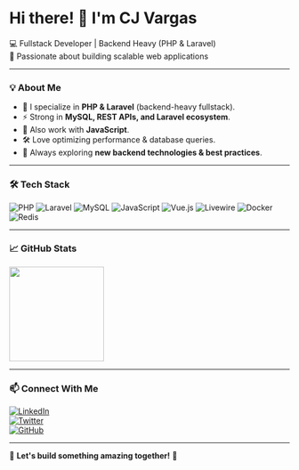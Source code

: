 # Hi there! 👋 I'm CJ Vargas

💻 Fullstack Developer | Backend Heavy (PHP & Laravel)  
🚀 Passionate about building scalable web applications  

---

### 💡 About Me  
- 🔭 I specialize in **PHP & Laravel** (backend-heavy fullstack).  
- ⚡ Strong in **MySQL, REST APIs, and Laravel ecosystem**.  
- 📌 Also work with **JavaScript**.  
- 🛠️ Love optimizing performance & database queries.  
- 🎯 Always exploring **new backend technologies & best practices**.  

---

### 🛠️ Tech Stack  
![PHP](https://img.shields.io/badge/-PHP-777BB4?style=flat&logo=php&logoColor=white)
![Laravel](https://img.shields.io/badge/-Laravel-FF2D20?style=flat&logo=laravel&logoColor=white)
![MySQL](https://img.shields.io/badge/-MySQL-4479A1?style=flat&logo=mysql&logoColor=white)
![JavaScript](https://img.shields.io/badge/-JavaScript-F7DF1E?style=flat&logo=javascript&logoColor=black)
![Vue.js](https://img.shields.io/badge/-Vue.js-4FC08D?style=flat&logo=vue.js&logoColor=white)
![Livewire](https://img.shields.io/badge/-Livewire-4E56A6?style=flat&logo=laravel&logoColor=white)
![Docker](https://img.shields.io/badge/-Docker-2496ED?style=flat&logo=docker&logoColor=white)
![Redis](https://img.shields.io/badge/-Redis-DC382D?style=flat&logo=redis&logoColor=white)

---

### 📈 GitHub Stats  
<p>
  <img height="170" src="https://github-readme-stats.vercel.app/api?username=siyei&show_icons=true&theme=dark" />
</p>

---

### 📫 Connect With Me  
[![LinkedIn](https://img.shields.io/badge/-LinkedIn-0077B5?style=flat&logo=linkedin&logoColor=white)](https://www.linkedin.com/in/cjbittar/)  
[![Twitter](https://img.shields.io/badge/-Twitter-1DA1F2?style=flat&logo=twitter&logoColor=white)](@siyei-dev)  
[![GitHub](https://img.shields.io/badge/-GitHub-181717?style=flat&logo=github&logoColor=white)](https://github.com/siyei)  

---

🚀 **Let's build something amazing together!** 🚀  
